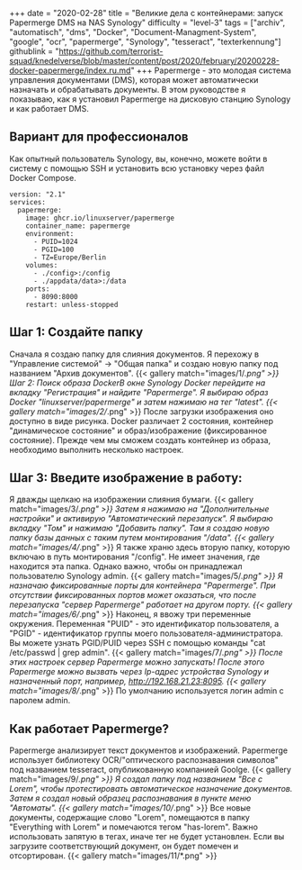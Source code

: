+++
date = "2020-02-28"
title = "Великие дела с контейнерами: запуск Papermerge DMS на NAS Synology"
difficulty = "level-3"
tags = ["archiv", "automatisch", "dms", "Docker", "Document-Managment-System", "google", "ocr", "papermerge", "Synology", "tesseract", "texterkennung"]
githublink = "https://github.com/terrorist-squad/knedelverse/blob/master/content/post/2020/february/20200228-docker-papermerge/index.ru.md"
+++
Papermerge - это молодая система управления документами (DMS), которая может автоматически назначать и обрабатывать документы. В этом руководстве я показываю, как я установил Papermerge на дисковую станцию Synology и как работает DMS.
## Вариант для профессионалов
Как опытный пользователь Synology, вы, конечно, можете войти в систему с помощью SSH и установить всю установку через файл Docker Compose.
```
version: "2.1"
services:
  papermerge:
    image: ghcr.io/linuxserver/papermerge
    container_name: papermerge
    environment:
      - PUID=1024
      - PGID=100
      - TZ=Europe/Berlin
    volumes:
      - ./config>:/config
      - ./appdata/data>:/data
    ports:
      - 8090:8000
    restart: unless-stopped

```

## Шаг 1: Создайте папку
Сначала я создаю папку для слияния документов. Я перехожу в "Управление системой" -> "Общая папка" и создаю новую папку под названием "Архив документов".
{{< gallery match="images/1/*.png" >}}
Шаг 2: Поиск образа DockerВ окне Synology Docker перейдите на вкладку "Регистрация" и найдите "Papermerge". Я выбираю образ Docker "linuxserver/papermerge" и затем нажимаю на тег "latest".
{{< gallery match="images/2/*.png" >}}
После загрузки изображения оно доступно в виде рисунка. Docker различает 2 состояния, контейнер "динамическое состояние" и образ/изображение (фиксированное состояние). Прежде чем мы сможем создать контейнер из образа, необходимо выполнить несколько настроек.
## Шаг 3: Введите изображение в работу:
Я дважды щелкаю на изображении слияния бумаги.
{{< gallery match="images/3/*.png" >}}
Затем я нажимаю на "Дополнительные настройки" и активирую "Автоматический перезапуск". Я выбираю вкладку "Том" и нажимаю "Добавить папку". Там я создаю новую папку базы данных с таким путем монтирования "/data".
{{< gallery match="images/4/*.png" >}}
Я также храню здесь вторую папку, которую включаю в путь монтирования "/config". Не имеет значения, где находится эта папка. Однако важно, чтобы он принадлежал пользователю Synology admin.
{{< gallery match="images/5/*.png" >}}
Я назначаю фиксированные порты для контейнера "Papermerge". При отсутствии фиксированных портов может оказаться, что после перезапуска "сервер Papermerge" работает на другом порту.
{{< gallery match="images/6/*.png" >}}
Наконец, я ввожу три переменные окружения. Переменная "PUID" - это идентификатор пользователя, а "PGID" - идентификатор группы моего пользователя-администратора. Вы можете узнать PGID/PUID через SSH с помощью команды "cat /etc/passwd | grep admin".
{{< gallery match="images/7/*.png" >}}
После этих настроек сервер Papermerge можно запускать! После этого Papermerge можно вызвать через Ip-адрес устройства Synology и назначенный порт, например, http://192.168.21.23:8095.
{{< gallery match="images/8/*.png" >}}
По умолчанию используется логин admin с паролем admin.
## Как работает Papermerge?
Papermerge анализирует текст документов и изображений. Papermerge использует библиотеку OCR/"оптического распознавания символов" под названием tesseract, опубликованную компанией Goolge.
{{< gallery match="images/9/*.png" >}}
Я создал папку под названием "Все с Lorem", чтобы протестировать автоматическое назначение документов. Затем я создал новый образец распознавания в пункте меню "Автоматы".
{{< gallery match="images/10/*.png" >}}
Все новые документы, содержащие слово "Lorem", помещаются в папку "Everything with Lorem" и помечаются тегом "has-lorem". Важно использовать запятую в тегах, иначе тег не будет установлен. Если вы загрузите соответствующий документ, он будет помечен и отсортирован.
{{< gallery match="images/11/*.png" >}}
